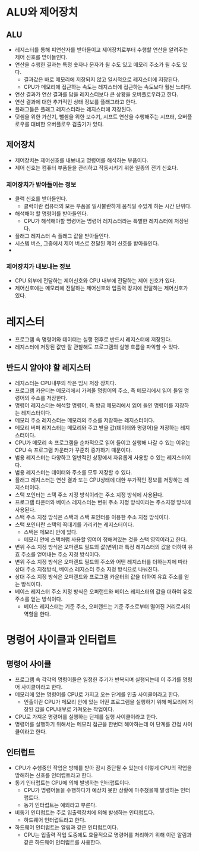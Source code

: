 # ALU와 제어장치

## ALU

- 레지스터를 통해 피연산자를 받아들이고 제어장치로부터 수행할 연산을 알려주는 제어 신호를 받아들인다.
- 연산을 수행한 결과는 특정 숫자나 문자가 될 수도 있고 메모리 주소가 될 수도 있다.
  - 결과값은 바로 메모리에 저장되지 않고 일시적으로 레지스터에 저장된다.
  - CPU가 메모리에 접근하는 속도는 레지스터에 접근하는 속도보다 훨씬 느리다.
- 연산 결과가 연산 결과를 담을 레지스터보다 큰 상황을 오버플로우라고 한다.
- 연산 결과에 대한 추가적인 상태 정보를 플래그라고 한다.
- 플래그들은 플래그 레지스터라는 레지스터에 저장된다.
- 덧셈을 위한 가산기, 뺄셈을 위한 보수기, 시프트 연산을 수행해주는 시프터, 오버플로우를 대비한 오버플로우 검출기가 있다.

## 제어장치

- 제어장치는 제어신호를 내보내고 명령어를 해석하는 부품이다.
- 제어 신호는 컴퓨터 부품들을 관리하고 작동시키기 위한 일종의 전기 신호다.

### 제어장치가 받아들이는 정보

- 클럭 신호를 받아들인다.
  - 클럭이란 컴퓨터의 모든 부품을 일사불란하게 움직일 수있게 하는 시간 단위다.
- 해석해야 할 명령어를 받아들인다.
  - CPU가 해석해야할 명령어는 명령어 레지스터라는 특별한 레지스터에 저장된다.
- 플래그 레지스터 속 플래그 값을 받아들인다.
- 시스템 버스, 그중에서 제어 버스로 전달된 제어 신호를 받아들인다.
-

### 제어장치가 내보내는 정보

- CPU 외부에 전달하는 제어신호와 CPU 내부에 전달하는 제어 신호가 있다.
- 제어신호에는 메모리에 전달하는 제어신호와 입출력 장치에 전달하는 제어신호가 있다.

# 레지스터

- 프로그램 속 명령어와 데이터는 실행 전후로 반드시 레지스터에 저장된다.
- 레지스터에 저장된 값만 잘 관찰해도 프로그램의 실행 흐름을 파악할 수 있다.

## 반드시 알아야 할 레지스터

- 레지스터는 CPU내부의 작은 임시 저장 장치다.
- 프로그램 카운터는 메모리에서 가져올 명령어의 주소, 즉 메모리에서 읽어 들일 명령어의 주소를 저장한다.
- 명령어 레지스터는 해석할 명령어, 즉 방금 메모리에서 읽어 들인 명령어를 저장하는 레지스터이다.
- 메모리 주소 레지스터는 메모리의 주소를 저장하는 레지스터이다.
- 메모리 버퍼 레지스터는 메모리와 주고 받을 값(데이터와 명령어)을 저장하는 레지스터이다.
- CPU가 메모리 속 프로그램을 순차적으로 읽어 들이고 실행해 나갈 수 있는 이유는 CPU 속 프로그램 카운터가 꾸준히 증가하기 때문이다.
- 범용 레지스터는 다양하고 일반적인 상황에서 자유롭게 사용할 수 있는 레지스터이다.
- 범용 레지스터는 데이터와 주소를 모두 저장할 수 있다.
- 플래그 레지스터는 연산 결과 또는 CPU상태에 대한 부가적인 정보를 저장하는 레지스터이다.
- 스택 포인터는 스택 주소 지정 방식이라는 주소 지정 방식에 사용된다.
- 프로그램 타운터와 베이스 레지스터는 변위 주소 지정 방식이라는 주소지정 방식에 사용된다.
- 스택 주소 지정 방식은 스택과 스택 포인터를 이용한 주소 지정 방식이다.
- 스택 포인터란 스택의 꼭대기를 가리키는 레지스터이다.
  - 스택은 메모리 안에 있다.
  - 메모리 안에 스택처럼 사용할 영여이 정해져있는 것을 스택 영역이라고 한다.
- 변위 주소 지정 방식은 오퍼랜드 필드의 값(변위)과 특정 레지스터의 값을 더하여 유효 주소를 얻어내는 주소 지정 방식이다.
- 변위 주소 지정 방식은 오퍼랜드 필드의 주소와 어떤 레지스터를 더하는지에 따라 상대 주소 지정방식, 베이스 레지스터 주소 지정 방식으로 나눠진다.
- 상대 주소 지정 방식은 오퍼랜드와 프로그램 카운터의 값을 더하여 유효 주소를 얻는 방식이다.
- 베이스 레지스터 주소 지정 방식은 오퍼랜드와 베이스 레지스터의 값을 더하여 유효 주소를 얻는 방식이다.
  - 베이스 레지스터는 기준 주소, 오퍼랜드는 기준 주소로부터 떨어진 거리로서의 역할을 한다.

# 명령어 사이클과 인터럽트

## 명령어 사이클

- 프로그램 속 각각의 명령어들은 일정한 주기가 반복되며 실행되는데 이 주기를 명령어 사이클이라고 한다.
- 메모리에 있는 명령어를 CPU로 가지고 오는 단계를 인출 사이클이라고 한다.
  - 인출이란 CPU가 메모리 안에 있는 어떤 프로그램을 실행하기 위해 메모리에 저장된 값을 CPU내부로 가져오는 작업이다.
- CPU로 가져온 명령어를 실행하는 단계를 실행 사이클이라고 한다.
- 명령어를 실행하기 위해서는 메모리 접근을 한번더 해야하는데 이 단계를 간접 사이클이라고 한다.

## 인터럽트

- CPU가 수행중인 작업은 방해를 받아 잠시 중단될 수 있는데 이렇게 CPU의 작업을 방해하는 신호를 인터럽트라고 한다.
- 동기 인터럽트는 CPU에 의해 발생하는 인터럽트이다.
  - CPU가 명령어들을 수행하다가 예상치 못한 상황에 마주쳤을때 발생하는 인터럽트다.
  - 동기 인터럽트는 예외라고 부른다.
- 비동기 인터럽트는 주로 입출력장치에 의해 발생하는 인터럽트다.
  - 하드웨어 인터럽트라고 한다.
- 하드웨어 인터럽트는 알림과 같은 인터럽트이다.
  - CPU는 입출력 작업 도중에도 효율적으로 명령어를 처리하기 위해 이런 알림과 같은 하드웨어 인터럽트를 사용한다.
